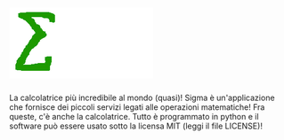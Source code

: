 # ![Sigma's logo](logo2.png "Il logo è bellissimo, vero?")
La calcolatrice più incredibile al mondo (quasi)!
Sigma è un'applicazione che fornisce dei piccoli servizi legati alle operazioni matematiche!
Fra queste, c'è anche la calcolatrice.
Tutto è programmato in python e il software può essere usato sotto la licensa MIT (leggi il file LICENSE)!
